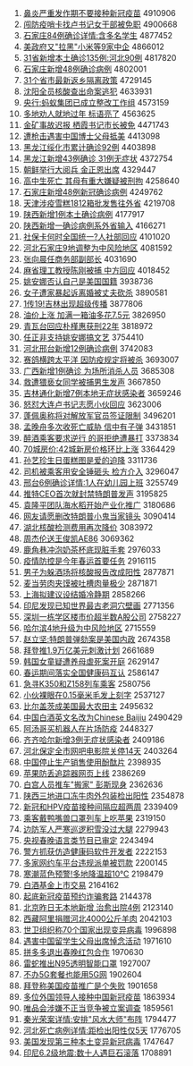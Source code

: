 1. [鼻炎严重发作期不要接种新冠疫苗](http://www.baidu.com/baidu?cl=3&tn=SE_baiduhomet8_jmjb7mjw&rsv_dl=fyb_top&fr=top1000&wd=%B1%C7%D1%D7%D1%CF%D6%D8%B7%A2%D7%F7%C6%DA%B2%BB%D2%AA%BD%D3%D6%D6%D0%C2%B9%DA%D2%DF%C3%E7) 4910906
1. [闯防疫哨卡找卢书记女干部被免职](http://www.baidu.com/baidu?cl=3&tn=SE_baiduhomet8_jmjb7mjw&rsv_dl=fyb_top&fr=top1000&wd=%B4%B3%B7%C0%D2%DF%C9%DA%BF%A8%D5%D2%C2%AC%CA%E9%BC%C7%C5%AE%B8%C9%B2%BF%B1%BB%C3%E2%D6%B0) 4900668
1. [石家庄84例确诊详情:含多名学生](http://www.baidu.com/baidu?cl=3&tn=SE_baiduhomet8_jmjb7mjw&rsv_dl=fyb_top&fr=top1000&wd=%CA%AF%BC%D2%D7%AF84%C0%FD%C8%B7%D5%EF%CF%EA%C7%E9%3A%BA%AC%B6%E0%C3%FB%D1%A7%C9%FA) 4877452
1. [美政府又"拉黑"小米等9家中企](http://www.baidu.com/baidu?cl=3&tn=SE_baiduhomet8_jmjb7mjw&rsv_dl=fyb_top&fr=top1000&wd=%C3%C0%D5%FE%B8%AE%D3%D6%22%C0%AD%BA%DA%22%D0%A1%C3%D7%B5%C89%BC%D2%D6%D0%C6%F3) 4866012
1. [31省新增本土确诊135例:河北90例](http://www.baidu.com/baidu?cl=3&tn=SE_baiduhomet8_jmjb7mjw&rsv_dl=fyb_top&fr=top1000&wd=31%CA%A1%D0%C2%D4%F6%B1%BE%CD%C1%C8%B7%D5%EF135%C0%FD%3A%BA%D3%B1%B190%C0%FD) 4817820
1. [石家庄新增48例确诊病例](http://www.baidu.com/baidu?cl=3&tn=SE_baiduhomet8_jmjb7mjw&rsv_dl=fyb_top&fr=top1000&wd=%CA%AF%BC%D2%D7%AF%D0%C2%D4%F648%C0%FD%C8%B7%D5%EF%B2%A1%C0%FD) 4802001
1. [31个省市最新返乡隔离政策](http://www.baidu.com/baidu?cl=3&tn=SE_baiduhomet8_jmjb7mjw&rsv_dl=fyb_top&fr=top1000&wd=31%B8%F6%CA%A1%CA%D0%D7%EE%D0%C2%B7%B5%CF%E7%B8%F4%C0%EB%D5%FE%B2%DF) 4729145
1. [沈阳全员核酸查出命案逃犯](http://www.baidu.com/baidu?cl=3&tn=SE_baiduhomet8_jmjb7mjw&rsv_dl=fyb_top&fr=top1000&wd=%C9%F2%D1%F4%C8%AB%D4%B1%BA%CB%CB%E1%B2%E9%B3%F6%C3%FC%B0%B8%CC%D3%B7%B8) 4633931
1. [央行:蚂蚁集团已成立整改工作组](http://www.baidu.com/baidu?cl=3&tn=SE_baiduhomet8_jmjb7mjw&rsv_dl=fyb_top&fr=top1000&wd=%D1%EB%D0%D0%3A%C2%EC%D2%CF%BC%AF%CD%C5%D2%D1%B3%C9%C1%A2%D5%FB%B8%C4%B9%A4%D7%F7%D7%E9) 4573159
1. [多地劝人就地过年 标语亮了](http://www.baidu.com/baidu?cl=3&tn=SE_baiduhomet8_jmjb7mjw&rsv_dl=fyb_top&fr=top1000&wd=%B6%E0%B5%D8%C8%B0%C8%CB%BE%CD%B5%D8%B9%FD%C4%EA%20%B1%EA%D3%EF%C1%C1%C1%CB) 4563625
1. [金矿事故迟报 栖霞书记市长被免](http://www.baidu.com/baidu?cl=3&tn=SE_baiduhomet8_jmjb7mjw&rsv_dl=fyb_top&fr=top1000&wd=%BD%F0%BF%F3%CA%C2%B9%CA%B3%D9%B1%A8%20%C6%DC%CF%BC%CA%E9%BC%C7%CA%D0%B3%A4%B1%BB%C3%E2) 4471743
1. [遭枪击遇害中国博士父母抵美](http://www.baidu.com/baidu?cl=3&tn=SE_baiduhomet8_jmjb7mjw&rsv_dl=fyb_top&fr=top1000&wd=%D4%E2%C7%B9%BB%F7%D3%F6%BA%A6%D6%D0%B9%FA%B2%A9%CA%BF%B8%B8%C4%B8%B5%D6%C3%C0) 4413098
1. [黑龙江绥化市累计确诊92例](http://www.baidu.com/baidu?cl=3&tn=SE_baiduhomet8_jmjb7mjw&rsv_dl=fyb_top&fr=top1000&wd=%BA%DA%C1%FA%BD%AD%CB%E7%BB%AF%CA%D0%C0%DB%BC%C6%C8%B7%D5%EF92%C0%FD) 4403898
1. [黑龙江新增43例确诊 31例无症状](http://www.baidu.com/baidu?cl=3&tn=SE_baiduhomet8_jmjb7mjw&rsv_dl=fyb_top&fr=top1000&wd=%BA%DA%C1%FA%BD%AD%D0%C2%D4%F643%C0%FD%C8%B7%D5%EF%2031%C0%FD%CE%DE%D6%A2%D7%B4) 4372754
1. [朝鲜举行大阅兵 金正恩出席](http://www.baidu.com/baidu?cl=3&tn=SE_baiduhomet8_jmjb7mjw&rsv_dl=fyb_top&fr=top1000&wd=%B3%AF%CF%CA%BE%D9%D0%D0%B4%F3%D4%C4%B1%F8%20%BD%F0%D5%FD%B6%F7%B3%F6%CF%AF) 4329447
1. [高中生死亡 其母有重大嫌疑被刑拘](http://www.baidu.com/baidu?cl=3&tn=SE_baiduhomet8_jmjb7mjw&rsv_dl=fyb_top&fr=top1000&wd=%B8%DF%D6%D0%C9%FA%CB%C0%CD%F6%20%C6%E4%C4%B8%D3%D0%D6%D8%B4%F3%CF%D3%D2%C9%B1%BB%D0%CC%BE%D0) 4258640
1. [石家庄新增48例新冠确诊病例](http://www.baidu.com/baidu?cl=3&tn=SE_baiduhomet8_jmjb7mjw&rsv_dl=fyb_top&fr=top1000&wd=%CA%AF%BC%D2%D7%AF%D0%C2%D4%F648%C0%FD%D0%C2%B9%DA%C8%B7%D5%EF%B2%A1%C0%FD) 4249762
1. [天津涉疫雪糕1812箱批发售往外省](http://www.baidu.com/baidu?cl=3&tn=SE_baiduhomet8_jmjb7mjw&rsv_dl=fyb_top&fr=top1000&wd=%CC%EC%BD%F2%C9%E6%D2%DF%D1%A9%B8%E21812%CF%E4%C5%FA%B7%A2%CA%DB%CD%F9%CD%E2%CA%A1) 4219708
1. [陕西新增1例本土确诊病例](http://www.baidu.com/baidu?cl=3&tn=SE_baiduhomet8_jmjb7mjw&rsv_dl=fyb_top&fr=top1000&wd=%C9%C2%CE%F7%D0%C2%D4%F61%C0%FD%B1%BE%CD%C1%C8%B7%D5%EF%B2%A1%C0%FD) 4177917
1. [陕西新增一确诊病例系外省输入](http://www.baidu.com/baidu?cl=3&tn=SE_baiduhomet8_jmjb7mjw&rsv_dl=fyb_top&fr=top1000&wd=%C9%C2%CE%F7%D0%C2%D4%F6%D2%BB%C8%B7%D5%EF%B2%A1%C0%FD%CF%B5%CD%E2%CA%A1%CA%E4%C8%EB) 4166271
1. [社保卡何时全国统一?人社部回应](http://www.baidu.com/baidu?cl=3&tn=SE_baiduhomet8_jmjb7mjw&rsv_dl=fyb_top&fr=top1000&wd=%C9%E7%B1%A3%BF%A8%BA%CE%CA%B1%C8%AB%B9%FA%CD%B3%D2%BB%3F%C8%CB%C9%E7%B2%BF%BB%D8%D3%A6) 4101020
1. [河北石家庄9地调整为中风险地区](http://www.baidu.com/baidu?cl=3&tn=SE_baiduhomet8_jmjb7mjw&rsv_dl=fyb_top&fr=top1000&wd=%BA%D3%B1%B1%CA%AF%BC%D2%D7%AF9%B5%D8%B5%F7%D5%FB%CE%AA%D6%D0%B7%E7%CF%D5%B5%D8%C7%F8) 4081592
1. [张向晨任商务部副部长](http://www.baidu.com/baidu?cl=3&tn=SE_baiduhomet8_jmjb7mjw&rsv_dl=fyb_top&fr=top1000&wd=%D5%C5%CF%F2%B3%BF%C8%CE%C9%CC%CE%F1%B2%BF%B8%B1%B2%BF%B3%A4) 4031690
1. [麻省理工教授陈刚被捕 中方回应](http://www.baidu.com/baidu?cl=3&tn=SE_baiduhomet8_jmjb7mjw&rsv_dl=fyb_top&fr=top1000&wd=%C2%E9%CA%A1%C0%ED%B9%A4%BD%CC%CA%DA%B3%C2%B8%D5%B1%BB%B2%B6%20%D6%D0%B7%BD%BB%D8%D3%A6) 4018452
1. [姚安娜否认自己是美国国籍](http://www.baidu.com/baidu?cl=3&tn=SE_baiduhomet8_jmjb7mjw&rsv_dl=fyb_top&fr=top1000&wd=%D2%A6%B0%B2%C4%C8%B7%F1%C8%CF%D7%D4%BC%BA%CA%C7%C3%C0%B9%FA%B9%FA%BC%AE) 3938736
1. [女子遭家暴起诉离婚被丈夫砍杀](http://www.baidu.com/baidu?cl=3&tn=SE_baiduhomet8_jmjb7mjw&rsv_dl=fyb_top&fr=top1000&wd=%C5%AE%D7%D3%D4%E2%BC%D2%B1%A9%C6%F0%CB%DF%C0%EB%BB%E9%B1%BB%D5%C9%B7%F2%BF%B3%C9%B1) 3890581
1. [1传19!吉林出现超级传播](http://www.baidu.com/baidu?cl=3&tn=SE_baiduhomet8_jmjb7mjw&rsv_dl=fyb_top&fr=top1000&wd=1%B4%AB19%21%BC%AA%C1%D6%B3%F6%CF%D6%B3%AC%BC%B6%B4%AB%B2%A5) 3877806
1. [油价上涨 加满一箱油多花7.5元](http://www.baidu.com/baidu?cl=3&tn=SE_baiduhomet8_jmjb7mjw&rsv_dl=fyb_top&fr=top1000&wd=%D3%CD%BC%DB%C9%CF%D5%C7%20%BC%D3%C2%FA%D2%BB%CF%E4%D3%CD%B6%E0%BB%A87.5%D4%AA) 3826950
1. [青瓦台回应朴槿惠获刑22年](http://www.baidu.com/baidu?cl=3&tn=SE_baiduhomet8_jmjb7mjw&rsv_dl=fyb_top&fr=top1000&wd=%C7%E0%CD%DF%CC%A8%BB%D8%D3%A6%C6%D3%E9%C8%BB%DD%BB%F1%D0%CC22%C4%EA) 3818972
1. [任正非支持姚安娜搞文艺](http://www.baidu.com/baidu?cl=3&tn=SE_baiduhomet8_jmjb7mjw&rsv_dl=fyb_top&fr=top1000&wd=%C8%CE%D5%FD%B7%C7%D6%A7%B3%D6%D2%A6%B0%B2%C4%C8%B8%E3%CE%C4%D2%D5) 3754410
1. [河北邢台新增12例确诊病例](http://www.baidu.com/baidu?cl=3&tn=SE_baiduhomet8_jmjb7mjw&rsv_dl=fyb_top&fr=top1000&wd=%BA%D3%B1%B1%D0%CF%CC%A8%D0%C2%D4%F612%C0%FD%C8%B7%D5%EF%B2%A1%C0%FD) 3742083
1. [赛鸽横跨太平洋 因防疫规定将被杀](http://www.baidu.com/baidu?cl=3&tn=SE_baiduhomet8_jmjb7mjw&rsv_dl=fyb_top&fr=top1000&wd=%C8%FC%B8%EB%BA%E1%BF%E7%CC%AB%C6%BD%D1%F3%20%D2%F2%B7%C0%D2%DF%B9%E6%B6%A8%BD%AB%B1%BB%C9%B1) 3693007
1. [广西新增1例确诊 为场所消杀人员](http://www.baidu.com/baidu?cl=3&tn=SE_baiduhomet8_jmjb7mjw&rsv_dl=fyb_top&fr=top1000&wd=%B9%E3%CE%F7%D0%C2%D4%F61%C0%FD%C8%B7%D5%EF%20%CE%AA%B3%A1%CB%F9%CF%FB%C9%B1%C8%CB%D4%B1) 3685308
1. [救遭猥亵女同学被捕男生发声](http://www.baidu.com/baidu?cl=3&tn=SE_baiduhomet8_jmjb7mjw&rsv_dl=fyb_top&fr=top1000&wd=%BE%C8%D4%E2%E2%AB%D9%F4%C5%AE%CD%AC%D1%A7%B1%BB%B2%B6%C4%D0%C9%FA%B7%A2%C9%F9) 3667850
1. [吉林通化新增7例本地无症状感染者](http://www.baidu.com/baidu?cl=3&tn=SE_baiduhomet8_jmjb7mjw&rsv_dl=fyb_top&fr=top1000&wd=%BC%AA%C1%D6%CD%A8%BB%AF%D0%C2%D4%F67%C0%FD%B1%BE%B5%D8%CE%DE%D6%A2%D7%B4%B8%D0%C8%BE%D5%DF) 3659246
1. [怒怼大连卢书记志愿小伙回应](http://www.baidu.com/baidu?cl=3&tn=SE_baiduhomet8_jmjb7mjw&rsv_dl=fyb_top&fr=top1000&wd=%C5%AD%ED%A1%B4%F3%C1%AC%C2%AC%CA%E9%BC%C7%D6%BE%D4%B8%D0%A1%BB%EF%BB%D8%D3%A6) 3623006
1. [蓬佩奥称将对解放军官员签证限制](http://www.baidu.com/baidu?cl=3&tn=SE_baiduhomet8_jmjb7mjw&rsv_dl=fyb_top&fr=top1000&wd=%C5%EE%C5%E5%B0%C2%B3%C6%BD%AB%B6%D4%BD%E2%B7%C5%BE%FC%B9%D9%D4%B1%C7%A9%D6%A4%CF%DE%D6%C6) 3496201
1. [孟晚舟多次收死亡威胁 信中有子弹](http://www.baidu.com/baidu?cl=3&tn=SE_baiduhomet8_jmjb7mjw&rsv_dl=fyb_top&fr=top1000&wd=%C3%CF%CD%ED%D6%DB%B6%E0%B4%CE%CA%D5%CB%C0%CD%F6%CD%FE%D0%B2%20%D0%C5%D6%D0%D3%D0%D7%D3%B5%AF) 3431851
1. [醉酒乘客要求逆行 的哥拒绝遭暴打](http://www.baidu.com/baidu?cl=3&tn=SE_baiduhomet8_jmjb7mjw&rsv_dl=fyb_top&fr=top1000&wd=%D7%ED%BE%C6%B3%CB%BF%CD%D2%AA%C7%F3%C4%E6%D0%D0%20%B5%C4%B8%E7%BE%DC%BE%F8%D4%E2%B1%A9%B4%F2) 3373834
1. [70城房价:42城新房价格环比上涨](http://www.baidu.com/baidu?cl=3&tn=SE_baiduhomet8_jmjb7mjw&rsv_dl=fyb_top&fr=top1000&wd=70%B3%C7%B7%BF%BC%DB%3A42%B3%C7%D0%C2%B7%BF%BC%DB%B8%F1%BB%B7%B1%C8%C9%CF%D5%C7) 3364429
1. [孙艺珍生日蛋糕图是爱的迫降](http://www.baidu.com/baidu?cl=3&tn=SE_baiduhomet8_jmjb7mjw&rsv_dl=fyb_top&fr=top1000&wd=%CB%EF%D2%D5%D5%E4%C9%FA%C8%D5%B5%B0%B8%E2%CD%BC%CA%C7%B0%AE%B5%C4%C6%C8%BD%B5) 3311736
1. [司机被乘客用安全锤砸头 检方介入](http://www.baidu.com/baidu?cl=3&tn=SE_baiduhomet8_jmjb7mjw&rsv_dl=fyb_top&fr=top1000&wd=%CB%BE%BB%FA%B1%BB%B3%CB%BF%CD%D3%C3%B0%B2%C8%AB%B4%B8%D4%D2%CD%B7%20%BC%EC%B7%BD%BD%E9%C8%EB) 3296047
1. [邢台6例确诊详情:1人在幼儿园上班](http://www.baidu.com/baidu?cl=3&tn=SE_baiduhomet8_jmjb7mjw&rsv_dl=fyb_top&fr=top1000&wd=%D0%CF%CC%A86%C0%FD%C8%B7%D5%EF%CF%EA%C7%E9%3A1%C8%CB%D4%DA%D3%D7%B6%F9%D4%B0%C9%CF%B0%E0) 3255749
1. [推特CEO首次就封禁特朗普发声](http://www.baidu.com/baidu?cl=3&tn=SE_baiduhomet8_jmjb7mjw&rsv_dl=fyb_top&fr=top1000&wd=%CD%C6%CC%D8CEO%CA%D7%B4%CE%BE%CD%B7%E2%BD%FB%CC%D8%C0%CA%C6%D5%B7%A2%C9%F9) 3195825
1. [袁隆平团队海水稻开始产业化推广](http://www.baidu.com/baidu?cl=3&tn=SE_baiduhomet8_jmjb7mjw&rsv_dl=fyb_top&fr=top1000&wd=%D4%AC%C2%A1%C6%BD%CD%C5%B6%D3%BA%A3%CB%AE%B5%BE%BF%AA%CA%BC%B2%FA%D2%B5%BB%AF%CD%C6%B9%E3) 3180686
1. [网友请愿删改特朗普小鬼当家镜头](http://www.baidu.com/baidu?cl=3&tn=SE_baiduhomet8_jmjb7mjw&rsv_dl=fyb_top&fr=top1000&wd=%CD%F8%D3%D1%C7%EB%D4%B8%C9%BE%B8%C4%CC%D8%C0%CA%C6%D5%D0%A1%B9%ED%B5%B1%BC%D2%BE%B5%CD%B7) 3090414
1. [湖北核酸检测费用再次降价](http://www.baidu.com/baidu?cl=3&tn=SE_baiduhomet8_jmjb7mjw&rsv_dl=fyb_top&fr=top1000&wd=%BA%FE%B1%B1%BA%CB%CB%E1%BC%EC%B2%E2%B7%D1%D3%C3%D4%D9%B4%CE%BD%B5%BC%DB) 3083972
1. [周杰伦送王俊凯AE86](http://www.baidu.com/baidu?cl=3&tn=SE_baiduhomet8_jmjb7mjw&rsv_dl=fyb_top&fr=top1000&wd=%D6%DC%BD%DC%C2%D7%CB%CD%CD%F5%BF%A1%BF%ADAE86) 3069362
1. [鹿角巷冲泡奶茶杯底现脏手套](http://www.baidu.com/baidu?cl=3&tn=SE_baiduhomet8_jmjb7mjw&rsv_dl=fyb_top&fr=top1000&wd=%C2%B9%BD%C7%CF%EF%B3%E5%C5%DD%C4%CC%B2%E8%B1%AD%B5%D7%CF%D6%D4%E0%CA%D6%CC%D7) 2976033
1. [疫情防控是今年春运首要任务](http://www.baidu.com/baidu?cl=3&tn=SE_baiduhomet8_jmjb7mjw&rsv_dl=fyb_top&fr=top1000&wd=%D2%DF%C7%E9%B7%C0%BF%D8%CA%C7%BD%F1%C4%EA%B4%BA%D4%CB%CA%D7%D2%AA%C8%CE%CE%F1) 2916115
1. [男子为躲酒场将核酸报告改成阳性](http://www.baidu.com/baidu?cl=3&tn=SE_baiduhomet8_jmjb7mjw&rsv_dl=fyb_top&fr=top1000&wd=%C4%D0%D7%D3%CE%AA%B6%E3%BE%C6%B3%A1%BD%AB%BA%CB%CB%E1%B1%A8%B8%E6%B8%C4%B3%C9%D1%F4%D0%D4) 2877871
1. [麦当劳肉夹馍被吐槽肉量极少](http://www.baidu.com/baidu?cl=3&tn=SE_baiduhomet8_jmjb7mjw&rsv_dl=fyb_top&fr=top1000&wd=%C2%F3%B5%B1%C0%CD%C8%E2%BC%D0%E2%C9%B1%BB%CD%C2%B2%DB%C8%E2%C1%BF%BC%AB%C9%D9) 2871871
1. [上海拟建议设结婚冷静期](http://www.baidu.com/baidu?cl=3&tn=SE_baiduhomet8_jmjb7mjw&rsv_dl=fyb_top&fr=top1000&wd=%C9%CF%BA%A3%C4%E2%BD%A8%D2%E9%C9%E8%BD%E1%BB%E9%C0%E4%BE%B2%C6%DA) 2858266
1. [印尼发现已知世界最古老洞穴壁画](http://www.baidu.com/baidu?cl=3&tn=SE_baiduhomet8_jmjb7mjw&rsv_dl=fyb_top&fr=top1000&wd=%D3%A1%C4%E1%B7%A2%CF%D6%D2%D1%D6%AA%CA%C0%BD%E7%D7%EE%B9%C5%C0%CF%B6%B4%D1%A8%B1%DA%BB%AD) 2771356
1. [深圳一栋学区楼市价超半数A股公司](http://www.baidu.com/baidu?cl=3&tn=SE_baiduhomet8_jmjb7mjw&rsv_dl=fyb_top&fr=top1000&wd=%C9%EE%DB%DA%D2%BB%B6%B0%D1%A7%C7%F8%C2%A5%CA%D0%BC%DB%B3%AC%B0%EB%CA%FDA%B9%C9%B9%AB%CB%BE) 2758227
1. [哈尔滨4地升级为中风险地区](http://www.baidu.com/baidu?cl=3&tn=SE_baiduhomet8_jmjb7mjw&rsv_dl=fyb_top&fr=top1000&wd=%B9%FE%B6%FB%B1%F54%B5%D8%C9%FD%BC%B6%CE%AA%D6%D0%B7%E7%CF%D5%B5%D8%C7%F8) 2715559
1. [赵立坚:特朗普弹劾案是美国内政](http://www.baidu.com/baidu?cl=3&tn=SE_baiduhomet8_jmjb7mjw&rsv_dl=fyb_top&fr=top1000&wd=%D5%D4%C1%A2%BC%E1%3A%CC%D8%C0%CA%C6%D5%B5%AF%DB%C0%B0%B8%CA%C7%C3%C0%B9%FA%C4%DA%D5%FE) 2674358
1. [拜登推1.9万亿美元刺激计划](http://www.baidu.com/baidu?cl=3&tn=SE_baiduhomet8_jmjb7mjw&rsv_dl=fyb_top&fr=top1000&wd=%B0%DD%B5%C7%CD%C61.9%CD%F2%D2%DA%C3%C0%D4%AA%B4%CC%BC%A4%BC%C6%BB%AE) 2661689
1. [韩国女童疑遭养母虐死案开庭](http://www.baidu.com/baidu?cl=3&tn=SE_baiduhomet8_jmjb7mjw&rsv_dl=fyb_top&fr=top1000&wd=%BA%AB%B9%FA%C5%AE%CD%AF%D2%C9%D4%E2%D1%F8%C4%B8%C5%B0%CB%C0%B0%B8%BF%AA%CD%A5) 2629147
1. [春运期间落实全国健康码互认](http://www.baidu.com/baidu?cl=3&tn=SE_baiduhomet8_jmjb7mjw&rsv_dl=fyb_top&fr=top1000&wd=%B4%BA%D4%CB%C6%DA%BC%E4%C2%E4%CA%B5%C8%AB%B9%FA%BD%A1%BF%B5%C2%EB%BB%A5%C8%CF) 2586147
1. [急寻K350和Z158列车乘客](http://www.baidu.com/baidu?cl=3&tn=SE_baiduhomet8_jmjb7mjw&rsv_dl=fyb_top&fr=top1000&wd=%BC%B1%D1%B0K350%BA%CDZ158%C1%D0%B3%B5%B3%CB%BF%CD) 2580756
1. [小伙裸眼在0.15毫米毛发上刻字](http://www.baidu.com/baidu?cl=3&tn=SE_baiduhomet8_jmjb7mjw&rsv_dl=fyb_top&fr=top1000&wd=%D0%A1%BB%EF%C2%E3%D1%DB%D4%DA0.15%BA%C1%C3%D7%C3%AB%B7%A2%C9%CF%BF%CC%D7%D6) 2537127
1. [比尔盖茨成美国最大农田主](http://www.baidu.com/baidu?cl=3&tn=SE_baiduhomet8_jmjb7mjw&rsv_dl=fyb_top&fr=top1000&wd=%B1%C8%B6%FB%B8%C7%B4%C4%B3%C9%C3%C0%B9%FA%D7%EE%B4%F3%C5%A9%CC%EF%D6%F7) 2495632
1. [中国白酒英文名改为Chinese Baijiu](http://www.baidu.com/baidu?cl=3&tn=SE_baiduhomet8_jmjb7mjw&rsv_dl=fyb_top&fr=top1000&wd=%D6%D0%B9%FA%B0%D7%BE%C6%D3%A2%CE%C4%C3%FB%B8%C4%CE%AAChinese%20Baijiu) 2490429
1. [阿汤哥买机器人在片场防疫](http://www.baidu.com/baidu?cl=3&tn=SE_baiduhomet8_jmjb7mjw&rsv_dl=fyb_top&fr=top1000&wd=%B0%A2%CC%C0%B8%E7%C2%F2%BB%FA%C6%F7%C8%CB%D4%DA%C6%AC%B3%A1%B7%C0%D2%DF) 2448327
1. [齐齐哈尔新增3例无症状感染者](http://www.baidu.com/baidu?cl=3&tn=SE_baiduhomet8_jmjb7mjw&rsv_dl=fyb_top&fr=top1000&wd=%C6%EB%C6%EB%B9%FE%B6%FB%D0%C2%D4%F63%C0%FD%CE%DE%D6%A2%D7%B4%B8%D0%C8%BE%D5%DF) 2409186
1. [河北保定全市网吧电影院关停14天](http://www.baidu.com/baidu?cl=3&tn=SE_baiduhomet8_jmjb7mjw&rsv_dl=fyb_top&fr=top1000&wd=%BA%D3%B1%B1%B1%A3%B6%A8%C8%AB%CA%D0%CD%F8%B0%C9%B5%E7%D3%B0%D4%BA%B9%D8%CD%A314%CC%EC) 2403264
1. [中国停止生产销售使用酚酞片](http://www.baidu.com/baidu?cl=3&tn=SE_baiduhomet8_jmjb7mjw&rsv_dl=fyb_top&fr=top1000&wd=%D6%D0%B9%FA%CD%A3%D6%B9%C9%FA%B2%FA%CF%FA%CA%DB%CA%B9%D3%C3%B7%D3%CC%AA%C6%AC) 2398935
1. [苹果防丢追踪器网页上线](http://www.baidu.com/baidu?cl=3&tn=SE_baiduhomet8_jmjb7mjw&rsv_dl=fyb_top&fr=top1000&wd=%C6%BB%B9%FB%B7%C0%B6%AA%D7%B7%D7%D9%C6%F7%CD%F8%D2%B3%C9%CF%CF%DF) 2386269
1. [白宫人员推车"搬家" 彭斯现身](http://www.baidu.com/baidu?cl=3&tn=SE_baiduhomet8_jmjb7mjw&rsv_dl=fyb_top&fr=top1000&wd=%B0%D7%B9%AC%C8%CB%D4%B1%CD%C6%B3%B5%22%B0%E1%BC%D2%22%20%C5%ED%CB%B9%CF%D6%C9%ED) 2362636
1. [陕西三地进口冻牛肉外包装检出阳性](http://www.baidu.com/baidu?cl=3&tn=SE_baiduhomet8_jmjb7mjw&rsv_dl=fyb_top&fr=top1000&wd=%C9%C2%CE%F7%C8%FD%B5%D8%BD%F8%BF%DA%B6%B3%C5%A3%C8%E2%CD%E2%B0%FC%D7%B0%BC%EC%B3%F6%D1%F4%D0%D4) 2354878
1. [新冠和HPV疫苗接种间隔应超两周](http://www.baidu.com/baidu?cl=3&tn=SE_baiduhomet8_jmjb7mjw&rsv_dl=fyb_top&fr=top1000&wd=%D0%C2%B9%DA%BA%CDHPV%D2%DF%C3%E7%BD%D3%D6%D6%BC%E4%B8%F4%D3%A6%B3%AC%C1%BD%D6%DC) 2339409
1. [乘客戴鸭嘴兽口罩列车上吃苹果](http://www.baidu.com/baidu?cl=3&tn=SE_baiduhomet8_jmjb7mjw&rsv_dl=fyb_top&fr=top1000&wd=%B3%CB%BF%CD%B4%F7%D1%BC%D7%EC%CA%DE%BF%DA%D5%D6%C1%D0%B3%B5%C9%CF%B3%D4%C6%BB%B9%FB) 2319150
1. [边防军人严寒巡逻积雪没过大腿](http://www.baidu.com/baidu?cl=3&tn=SE_baiduhomet8_jmjb7mjw&rsv_dl=fyb_top&fr=top1000&wd=%B1%DF%B7%C0%BE%FC%C8%CB%D1%CF%BA%AE%D1%B2%C2%DF%BB%FD%D1%A9%C3%BB%B9%FD%B4%F3%CD%C8) 2279943
1. [央视春晚语言类节目已审定](http://www.baidu.com/baidu?cl=3&tn=SE_baiduhomet8_jmjb7mjw&rsv_dl=fyb_top&fr=top1000&wd=%D1%EB%CA%D3%B4%BA%CD%ED%D3%EF%D1%D4%C0%E0%BD%DA%C4%BF%D2%D1%C9%F3%B6%A8) 2243494
1. [警方抓获仿造健康码软件开发者](http://www.baidu.com/baidu?cl=3&tn=SE_baiduhomet8_jmjb7mjw&rsv_dl=fyb_top&fr=top1000&wd=%BE%AF%B7%BD%D7%A5%BB%F1%B7%C2%D4%EC%BD%A1%BF%B5%C2%EB%C8%ED%BC%FE%BF%AA%B7%A2%D5%DF) 2222153
1. [多家网约车平台违规派单被罚款](http://www.baidu.com/baidu?cl=3&tn=SE_baiduhomet8_jmjb7mjw&rsv_dl=fyb_top&fr=top1000&wd=%B6%E0%BC%D2%CD%F8%D4%BC%B3%B5%C6%BD%CC%A8%CE%A5%B9%E6%C5%C9%B5%A5%B1%BB%B7%A3%BF%EE) 2200145
1. [寒潮蓝色预警!多地降温超10℃](http://www.baidu.com/baidu?cl=3&tn=SE_baiduhomet8_jmjb7mjw&rsv_dl=fyb_top&fr=top1000&wd=%BA%AE%B3%B1%C0%B6%C9%AB%D4%A4%BE%AF%21%B6%E0%B5%D8%BD%B5%CE%C2%B3%AC10%A1%E6) 2198479
1. [白酒基金上市交易](http://www.baidu.com/baidu?cl=3&tn=SE_baiduhomet8_jmjb7mjw&rsv_dl=fyb_top&fr=top1000&wd=%B0%D7%BE%C6%BB%F9%BD%F0%C9%CF%CA%D0%BD%BB%D2%D7) 2164162
1. [起底新冠疫苗预约诈骗套路](http://www.baidu.com/baidu?cl=3&tn=SE_baiduhomet8_jmjb7mjw&rsv_dl=fyb_top&fr=top1000&wd=%C6%F0%B5%D7%D0%C2%B9%DA%D2%DF%C3%E7%D4%A4%D4%BC%D5%A9%C6%AD%CC%D7%C2%B7) 2144378
1. [北京昨日无本地新增 治愈出院4例](http://www.baidu.com/baidu?cl=3&tn=SE_baiduhomet8_jmjb7mjw&rsv_dl=fyb_top&fr=top1000&wd=%B1%B1%BE%A9%D7%F2%C8%D5%CE%DE%B1%BE%B5%D8%D0%C2%D4%F6%20%D6%CE%D3%FA%B3%F6%D4%BA4%C0%FD) 2123140
1. [西藏阿里捐赠河北4000公斤羊肉](http://www.baidu.com/baidu?cl=3&tn=SE_baiduhomet8_jmjb7mjw&rsv_dl=fyb_top&fr=top1000&wd=%CE%F7%B2%D8%B0%A2%C0%EF%BE%E8%D4%F9%BA%D3%B1%B14000%B9%AB%BD%EF%D1%F2%C8%E2) 2042103
1. [世卫组织称70个国家出现变异病毒](http://www.baidu.com/baidu?cl=3&tn=SE_baiduhomet8_jmjb7mjw&rsv_dl=fyb_top&fr=top1000&wd=%CA%C0%CE%C0%D7%E9%D6%AF%B3%C670%B8%F6%B9%FA%BC%D2%B3%F6%CF%D6%B1%E4%D2%EC%B2%A1%B6%BE) 1996898
1. [遇害中国留学生父母出席悼念活动](http://www.baidu.com/baidu?cl=3&tn=SE_baiduhomet8_jmjb7mjw&rsv_dl=fyb_top&fr=top1000&wd=%D3%F6%BA%A6%D6%D0%B9%FA%C1%F4%D1%A7%C9%FA%B8%B8%C4%B8%B3%F6%CF%AF%B5%BF%C4%EE%BB%EE%B6%AF) 1971610
1. [拼多多退出春晚红包合作](http://www.baidu.com/baidu?cl=3&tn=SE_baiduhomet8_jmjb7mjw&rsv_dl=fyb_top&fr=top1000&wd=%C6%B4%B6%E0%B6%E0%CD%CB%B3%F6%B4%BA%CD%ED%BA%EC%B0%FC%BA%CF%D7%F7) 1970630
1. [雷蛇推出N95透明智能口罩](http://www.baidu.com/baidu?cl=3&tn=SE_baiduhomet8_jmjb7mjw&rsv_dl=fyb_top&fr=top1000&wd=%C0%D7%C9%DF%CD%C6%B3%F6N95%CD%B8%C3%F7%D6%C7%C4%DC%BF%DA%D5%D6) 1927007
1. [不办5G套餐也能用5G网](http://www.baidu.com/baidu?cl=3&tn=SE_baiduhomet8_jmjb7mjw&rsv_dl=fyb_top&fr=top1000&wd=%B2%BB%B0%EC5G%CC%D7%B2%CD%D2%B2%C4%DC%D3%C35G%CD%F8) 1902604
1. [拜登称美国疫苗推广是个失败](http://www.baidu.com/baidu?cl=3&tn=SE_baiduhomet8_jmjb7mjw&rsv_dl=fyb_top&fr=top1000&wd=%B0%DD%B5%C7%B3%C6%C3%C0%B9%FA%D2%DF%C3%E7%CD%C6%B9%E3%CA%C7%B8%F6%CA%A7%B0%DC) 1901658
1. [多位外国领导人接种中国新冠疫苗](http://www.baidu.com/baidu?cl=3&tn=SE_baiduhomet8_jmjb7mjw&rsv_dl=fyb_top&fr=top1000&wd=%B6%E0%CE%BB%CD%E2%B9%FA%C1%EC%B5%BC%C8%CB%BD%D3%D6%D6%D6%D0%B9%FA%D0%C2%B9%DA%D2%DF%C3%E7) 1863934
1. [唯品会涉嫌不正当竞争被立案调查](http://www.baidu.com/baidu?cl=3&tn=SE_baiduhomet8_jmjb7mjw&rsv_dl=fyb_top&fr=top1000&wd=%CE%A8%C6%B7%BB%E1%C9%E6%CF%D3%B2%BB%D5%FD%B5%B1%BE%BA%D5%F9%B1%BB%C1%A2%B0%B8%B5%F7%B2%E9) 1859561
1. [秦光荣案详情:安排"风水大师"布阵](http://www.baidu.com/baidu?cl=3&tn=SE_baiduhomet8_jmjb7mjw&rsv_dl=fyb_top&fr=top1000&wd=%C7%D8%B9%E2%C8%D9%B0%B8%CF%EA%C7%E9%3A%B0%B2%C5%C5%22%B7%E7%CB%AE%B4%F3%CA%A6%22%B2%BC%D5%F3) 1794477
1. [河北死亡病例详情:距检出阳性仅5天](http://www.baidu.com/baidu?cl=3&tn=SE_baiduhomet8_jmjb7mjw&rsv_dl=fyb_top&fr=top1000&wd=%BA%D3%B1%B1%CB%C0%CD%F6%B2%A1%C0%FD%CF%EA%C7%E9%3A%BE%E0%BC%EC%B3%F6%D1%F4%D0%D4%BD%F65%CC%EC) 1776705
1. [美国发现第三种本土变异新冠病毒](http://www.baidu.com/baidu?cl=3&tn=SE_baiduhomet8_jmjb7mjw&rsv_dl=fyb_top&fr=top1000&wd=%C3%C0%B9%FA%B7%A2%CF%D6%B5%DA%C8%FD%D6%D6%B1%BE%CD%C1%B1%E4%D2%EC%D0%C2%B9%DA%B2%A1%B6%BE) 1747647
1. [印尼6.2级地震:数十人遇巨石滚落](http://www.baidu.com/baidu?cl=3&tn=SE_baiduhomet8_jmjb7mjw&rsv_dl=fyb_top&fr=top1000&wd=%D3%A1%C4%E16.2%BC%B6%B5%D8%D5%F0%3A%CA%FD%CA%AE%C8%CB%D3%F6%BE%DE%CA%AF%B9%F6%C2%E4) 1708891